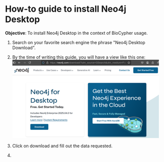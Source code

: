# How-to guide to install Neo4j Desktop

**Objective**: To install Neo4j Desktop in the context of BioCypher usage.

1. Search on your favorite search engine the phrase "Neo4j Desktop Download". 

2. By the time of writing this guide, you will have a view like this one: 
![alt text](neo4j-desktop-download.png)

3. Click on download and fill out the data requested.

4. 
